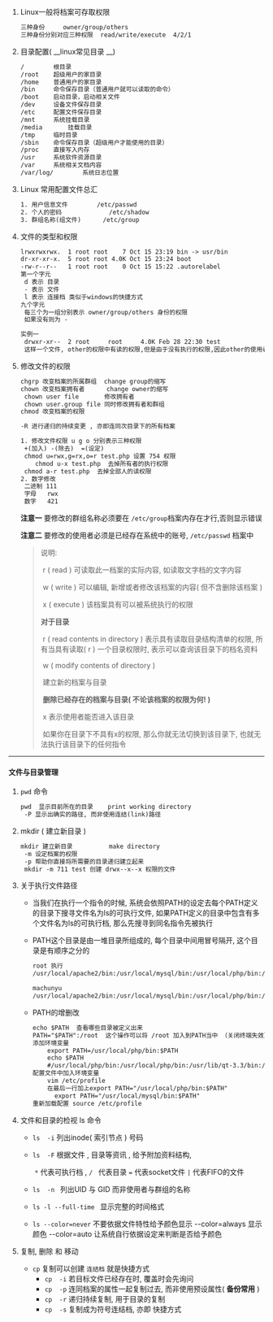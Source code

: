 1. Linux一般将档案可存取权限

   ```html
   三种身份 	owner/group/others
   三种身份分别对应三种权限  read/write/execute  4/2/1
   ```

2. 目录配置( __linux常见目录 __)

   ```html
   /		根目录
   /root	超级用户的家目录
   /home	普通用户的家目录
   /bin		命令保存目录（普通用户就可以读取的命令）
   /boot	启动目录，启动相关文件
   /dev		设备文件保存目录
   /etc		配置文件保存目录
   /mnt		系统挂载目录
   /media		挂载目录
   /tmp		临时目录
   /sbin	命令保存目录（超级用户才能使用的目录）
   /proc	直接写入内存		
   /usr		系统软件资源目录
   /var		系统相关文档内容
   /var/log/		系统日志位置
   ```

3. Linux 常用配置文件总汇

   ```html
   1. 用户信息文件   		/etc/passwd
   2. 个人的密码     		/etc/shadow
   3. 群组名称(组文件)      /etc/group
   ```

4. 文件的类型和权限

   ```html
   lrwxrwxrwx.  1 root root    7 Oct 15 23:19 bin -> usr/bin
   dr-xr-xr-x.  5 root root 4.0K Oct 15 23:24 boot
   -rw-r--r--   1 root root    0 Oct 15 15:22 .autorelabel
   第一个字元
   	d 表示 目录
   	- 表示 文件
   	l 表示 连接档 类似于windows的快捷方式
   九个字元 
   	每三个为一组分别表示 owner/group/others 身份的权限
   	如果没有则为 -

   实例一
   	drwxr-xr--  2 root     root     4.0K Feb 28 22:30 test
   	这样一个文件, other的权限中有读的权限,但是由于没有执行的权限,因此other的使用者无法进入此目录
   ```

5. 修改文件的权限

   ```html
   chgrp 改变档案的所属群组  change group的缩写
   chown 改变档案拥有者      change owner的缩写
   	chown user file       修改拥有者
   	chown user.group file 同时修改拥有者和群组
   chmod 改变档案的权限      

   -R 进行递归的持续变更 , 亦即连同次目录下的所有档案

   1. 修改文件权限 u g o 分别表示三种权限
   	+(加入) -(除去)  =(设定)
   	chmod u=rwx,g=rx,o=r test.php 设置 754 权限
       chmod u-x test.php  去掉所有者的执行权限
   	chmod a-r test.php  去掉全部人的读权限
   2. 数字修改
   	二进制 111
   	字母   rwx 
   	数字   421
   ```

   __注意一__  要修改的群组名称必须要在 `/etc/group`档案内存在才行,否则显示错误

   __注意二__  要修改的使用者必须是已经存在系统中的账号, `/etc/passwd` 档案中

   >说明:
   >
   >​	r ( read ) 可读取此一档案的实际内容, 如读取文字档的文字内容
   >
   >​	w ( write ) 可以编辑, 新增或者修改该档案的内容( 但不含删除该档案 )
   >
   >​	x ( execute ) 该档案具有可以被系统执行的权限
   >
   >__对于目录__ 
   >
   >​	r ( read contents in directory ) 表示具有读取目录结构清单的权限, 所有当具有读取( r ) 一个目录权限时, 表示可以查询该目录下的档名资料
   >
   >​	w ( modify contents of directory ) 
   >
   >​		建立新的档案与目录
   >
   >​		__删除已经存在的档案与目录( 不论该档案的权限为何! )__ 
   >
   >​	x 表示使用者能否进入该目录
   >
   >​		如果你在目录下不具有x的权限, 那么你就无法切换到该目录下, 也就无法执行该目录下的任何指令


------

#### 文件与目录管理

1. `pwd` 命令

   ```html
   pwd  显示目前所在的目录    print working directory
   	-P 显示出确实的路径, 而非使用连结(link)路径
   ```

2. mkdir ( 建立新目录 )

   ```html
   mkdir 建立新目录          make directory
   	-m 设定档案的权限
   	-p 帮助你直接将所需要的目录递归建立起来
   	mkdir -m 711 test 创建 drwx--x--x 权限的文件
   ```

3. 关于执行文件路径

   * 当我们在执行一个指令的时候, 系统会依照PATH的设定去每个PATH定义的目录下搜寻文件名为ls的可执行文件, 如果PATH定义的目录中包含有多个文件名为ls的可执行档, 那么先搜寻到同名指令先被执行

   * PATH这个目录是由一堆目录所组成的, 每个目录中间用冒号隔开, 这个目录是有顺序之分的

     ```html
     root 执行
     /usr/local/apache2/bin:/usr/local/mysql/bin:/usr/local/php/bin:/usr/local/sbin:/usr/local/bin:/usr/sbin:/usr/bin:/root/bin

     machunyu
     /usr/local/apache2/bin:/usr/local/mysql/bin:/usr/local/php/bin:/usr/local/bin:/usr/bin:/usr/local/sbin:/usr/sbin:/home/machunyu/.local/bin:/home/machunyu/bin
     ```

   * PATH的增删改

     ```html
     echo $PATH  查看哪些目录被定义出来
     PATH="$PATH":/root  这个操作可以将 /root 加入到PATH当中 （关闭终端失效）
     添加环境变量
         export PATH=/usr/local/php/bin:$PATH
         echo $PATH
         #/usr/local/php/bin:/usr/local/php/bin:/usr/lib/qt-3.3/bin:/usr/local/sbin:/usr/local/bin:/sbin:/bin:/usr/sbin:/usr/bin:/root/bin
     配置文件中加入环境变量
         vim /etc/profile
         在最后一行加上export PATH="/usr/local/php/bin:$PATH"
           export PATH="/usr/local/mysql/bin:$PATH"
     重新加载配置 source /etc/profile
     ```

4. 文件和目录的检视    ls 命令

    - `ls  -i`   列出inode( 索引节点 ) 号码

    - `ls  -F`   根据文件 , 目录等资讯 , 给予附加资料结构,

        ​     `*`  代表可执行档 ,  `/ ` 代表目录  ` = ` 代表socket文件  ` | ` 代表FIFO的文件

   - `ls  -n ` 列出UID 与 GID 而非使用者与群组的名称

   - `ls -l --full-time `  显示完整的时间格式

   - `ls --color=never`  不要依据文件特性给予颜色显示  --color=always 显示颜色 --color=auto 让系统自行依据设定来判断是否给予颜色

5. 复制, 删除 和 移动

   * `cp` 复制可以创建 `连结档` 就是快捷方式
     * `cp  -i`  若目标文件已经存在时, 覆盖时会先询问
     * `cp  -p`  连同档案的属性一起复制过去, 而非使用预设属性( __备份常用__  )
     * `cp  -r`  递归持续复制, 用于目录的复制
     * `cp  -s` 复制成为符号连结档, 亦即 快捷方式